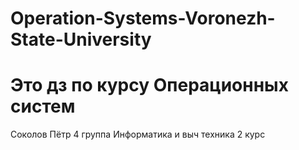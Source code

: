 # Operation-Systems-Voronezh-State-University
# Это дз по курсу Операционных систем
Соколов Пётр 4 группа Информатика и выч техника 2 курс
